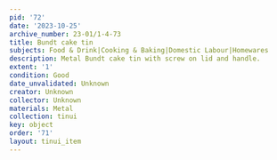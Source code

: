 ```yaml
---
pid: '72'
date: '2023-10-25'
archive_number: 23-01/1-4-73
title: Bundt cake tin
subjects: Food & Drink|Cooking & Baking|Domestic Labour|Homewares
description: Metal Bundt cake tin with screw on lid and handle.
extent: '1'
condition: Good
date_unvalidated: Unknown
creator: Unknown
collector: Unknown
materials: Metal
collection: tinui
key: object
order: '71'
layout: tinui_item
---
```

